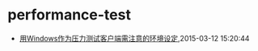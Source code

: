 # performance-test
* [用Windows作为压力测试客户端需注意的环境设定](/2015/2015-03-12-windows-config-for-pressure),2015-03-12 15:20:44
